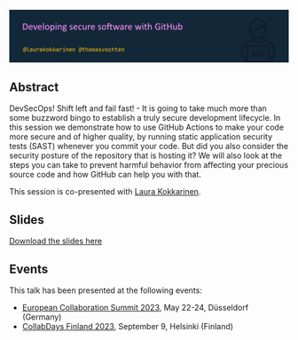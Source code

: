 ![Developing secure software with GitHub](devsec-github.png)

## Abstract

DevSecOps! Shift left and fail fast! - It is going to take much more than some buzzword bingo to establish a truly secure development lifecycle. In this session we demonstrate how to use GitHub Actions to make your code more secure and of higher quality, by running static application security tests (SAST) whenever you commit your code. But did you also consider the security posture of the repository that is hosting it? We will also look at the steps you can take to prevent harmful behavior from affecting your precious source code and how GitHub can help you with that.

This session is co-presented with [Laura Kokkarinen](https://laurakokkarinen.com/).

## Slides

[Download the slides here](devsec-github.pdf)

## Events

This talk has been presented at the following events:

- [European Collaboration Summit 2023](https://collabsummit.eu/), May 22-24, Düsseldorf (Germany)
- [CollabDays Finland 2023](https://www.collabdays.org/2023-finland/), September 9, Helsinki (Finland)
